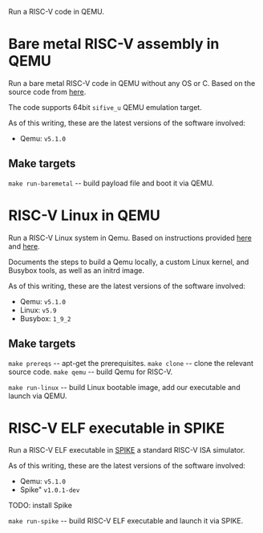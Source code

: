 Run a RISC-V code in QEMU.

Bare metal RISC-V assembly in QEMU
=================================

Run a bare metal RISC-V code in QEMU without any OS or C. Based on the source code from [here][riscv-hello-asm].

The code supports 64bit `sifive_u` QEMU emulation target.

As of this writing, these are the latest versions of the software involved:
* Qemu: `v5.1.0`

Make targets
------------

`make run-baremetal` -- build payload file and boot it via QEMU.

RISC-V Linux in QEMU
====================

Run a RISC-V Linux system in Qemu. Based on instructions provided
[here][riscv-qemu-docs] and [here][custom-kernel-tutorial].

Documents the steps to build a Qemu locally, a custom Linux kernel, and Busybox
tools, as well as an initrd image.

As of this writing, these are the latest versions of the software involved:
* Qemu: `v5.1.0`
* Linux: `v5.9`
* Busybox: `1_9_2`

Make targets
------------

`make prereqs` -- apt-get the prerequisites.
`make clone` -- clone the relevant source code.
`make qemu` -- build Qemu for RISC-V.

`make run-linux` -- build Linux bootable image, add our executable and launch via QEMU.

RISC-V ELF executable in SPIKE
=================================

Run a RISC-V ELF executable in [SPIKE][spike] a standard RISC-V ISA simulator.

As of this writing, these are the latest versions of the software involved:
* Qemu: `v5.1.0`
* Spike" `v1.0.1-dev`

TODO: install Spike

`make run-spike` -- build RISC-V ELF executable and launch it via SPIKE.

[riscv-qemu-docs]: https://risc-v-getting-started-guide.readthedocs.io/en/latest/linux-qemu.html
[custom-kernel-tutorial]: http://mgalgs.github.io/2015/05/16/how-to-build-a-custom-linux-kernel-for-qemu-2015-edition.html
[riscv-hello-asm]: https://github.com/noteed/riscv-hello-asm
[spike]: https://github.com/riscv/riscv-isa-sim

